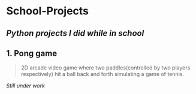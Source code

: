# School-Projects
## *Python projects I did while in school*

## 1. Pong game
   > 2D arcade video game where two paddles(controlled by two players respectively) hit a ball back and forth simulating a game of tennis. 
   
   

*Still under work*
